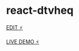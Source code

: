 # react-dtvheq

[EDIT ⚡️](https://stackblitz.com/edit/react-dtvheq)


[LIVE DEMO ⚡️](https://react-dtvheq.stackblitz.io)

